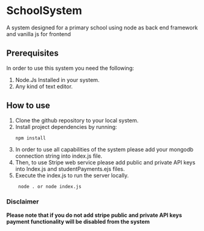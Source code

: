 # SchoolSystem
A system designed for a primary school using node as back end framework and vanilla js for frontend

## Prerequisites
In order to use this system you need the following:  
1. Node.Js Installed in your system.
2. Any kind of text editor.
   
## How to use
1. Clone the github repository to your local system.
2. Install project dependencies by running:
   ``````
   npm install
    ``````
3. In order to use all capabilities of the system please add your mongodb connection string into index.js file.
4. Then, to use Stripe web service please add public and private API keys into Index.js and studentPayments.ejs files.
5. Execute the index.js to run the server locally.
   ``````
    node . or node index.js
    ``````   

### Disclaimer
__Please note that if you do not add stripe public and private API keys payment functionality will be disabled from the system__

